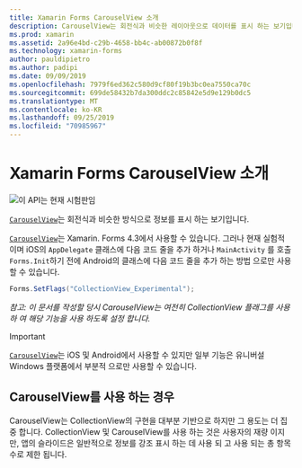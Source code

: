 ```yaml
---
title: Xamarin Forms CarouselView 소개
description: CarouselView는 회전식과 비슷한 레이아웃으로 데이터를 표시 하는 보기입니다.
ms.prod: xamarin
ms.assetid: 2a96e4bd-c29b-4658-bb4c-ab00872b0f8f
ms.technology: xamarin-forms
author: pauldipietro
ms.author: padipi
ms.date: 09/09/2019
ms.openlocfilehash: 7979f6ed362c580d9cf80f19b3bc0ea7550ca70c
ms.sourcegitcommit: 699de58432b7da300ddc2c85842e5d9e129b0dc5
ms.translationtype: MT
ms.contentlocale: ko-KR
ms.lasthandoff: 09/25/2019
ms.locfileid: "70985967"
---
```

# <a name="xamarinforms-carouselview-introduction"></a>Xamarin Forms CarouselView 소개

![](~/media/shared/preview.png "이 API는 현재 시험판임")

[`CarouselView`](xref:Xamarin.Forms.CarouselView)는 회전식과 비슷한 방식으로 정보를 표시 하는 보기입니다.

[`CarouselView`](xref:Xamarin.Forms.CarouselView)는 Xamarin. Forms 4.3에서 사용할 수 있습니다. 그러나 현재 실험적 이며 iOS의 `AppDelegate` 클래스에 다음 코드 줄을 추가 하거나 `MainActivity` 를 호출 `Forms.Init`하기 전에 Android의 클래스에 다음 코드 줄을 추가 하는 방법 으로만 사용할 수 있습니다.

```csharp
Forms.SetFlags("CollectionView_Experimental");
```

_참고: 이 문서를 작성할 당시 CarouselView는 여전히 CollectionView 플래그를 사용 하 여 해당 기능을 사용 하도록 설정 합니다._

> [!IMPORTANT]
> [`CarouselView`](xref:Xamarin.Forms.CarouselView)는 iOS 및 Android에서 사용할 수 있지만 일부 기능은 유니버설 Windows 플랫폼에서 부분적 으로만 사용할 수 있습니다.

## <a name="when-to-use-carouselview"></a>CarouselView를 사용 하는 경우

CarouselView는 CollectionView의 구현을 대부분 기반으로 하지만 그 용도는 더 집중 합니다. CollectionView 및 CarouselView를 사용 하는 것은 사용자의 재량 이지만, 앱의 슬라이드은 일반적으로 정보를 강조 표시 하는 데 사용 되 고 사용 되는 총 항목 수로 제한 됩니다.

